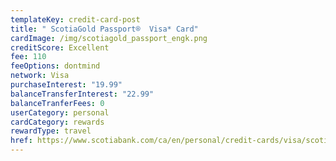 ```yaml
---
templateKey: credit-card-post
title: " ScotiaGold Passport®  Visa* Card"
cardImage: /img/scotiagold_passport_engk.png
creditScore: Excellent
fee: 110
feeOptions: dontmind
network: Visa
purchaseInterest: "19.99"
balanceTransferInterest: "22.99"
balanceTranferFees: 0
userCategory: personal
cardCategory: rewards
rewardType: travel
href: https://www.scotiabank.com/ca/en/personal/credit-cards/visa/scotiagold-passport-card.html?cid=a-27077b-23284c-
---
```

